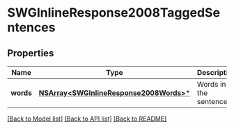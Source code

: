 # SWGInlineResponse2008TaggedSentences

## Properties
Name | Type | Description | Notes
------------ | ------------- | ------------- | -------------
**words** | [**NSArray&lt;SWGInlineResponse2008Words&gt;***](SWGInlineResponse2008Words.md) | Words in the sentence | [optional] 

[[Back to Model list]](../README.md#documentation-for-models) [[Back to API list]](../README.md#documentation-for-api-endpoints) [[Back to README]](../README.md)


